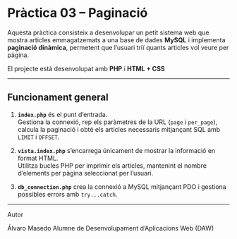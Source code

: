 # Pràctica 03 – Paginació

Aquesta pràctica consisteix a desenvolupar un petit sistema web que mostra articles emmagatzemats a una base de dades **MySQL** i implementa **paginació dinàmica**, permetent que l’usuari triï quants articles vol veure per pàgina.

El projecte està desenvolupat amb **PHP** i **HTML + CSS** 

---

## Funcionament general

1. **`index.php`** és el punt d’entrada.  
   Gestiona la connexió, rep els paràmetres de la URL (`page` i `per_page`), calcula la paginació i obté els articles necessaris mitjançant SQL amb `LIMIT` i `OFFSET`.

2. **`vista.index.php`** s’encarrega únicament de mostrar la informació en format HTML.  
   Utilitza bucles PHP per imprimir els articles, mantenint el nombre d’elements per pàgina seleccionat per l’usuari.

3. **`db_connection.php`** crea la connexió a MySQL mitjançant PDO i gestiona possibles errors amb `try...catch`.

---

Autor

Álvaro Masedo
Alumne de Desenvolupament d’Aplicacions Web (DAW)

